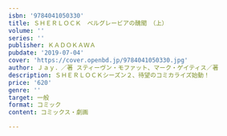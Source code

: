 ```yaml
---
isbn: '9784041050330'
title: ＳＨＥＲＬＯＣＫ　ベルグレービアの醜聞　（上）
volume: ''
series: ''
publisher: ＫＡＤＯＫＡＷＡ
pubdate: '2019-07-04'
cover: 'https://cover.openbd.jp/9784041050330.jpg'
author: Ｊａｙ．／著 スティーヴン・モファット、マーク・ゲイティス／著
description: ＳＨＥＲＬＯＣＫシーズン２、待望のコミカライズ始動！
price: '620'
genre: ''
target: 一般
format: コミック
content: コミックス・劇画

---
```


